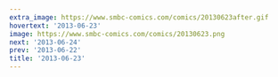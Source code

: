 ```yaml
---
extra_image: https://www.smbc-comics.com/comics/20130623after.gif
hovertext: '2013-06-23'
image: https://www.smbc-comics.com/comics/20130623.png
next: '2013-06-24'
prev: '2013-06-22'
title: '2013-06-23'
---
```

